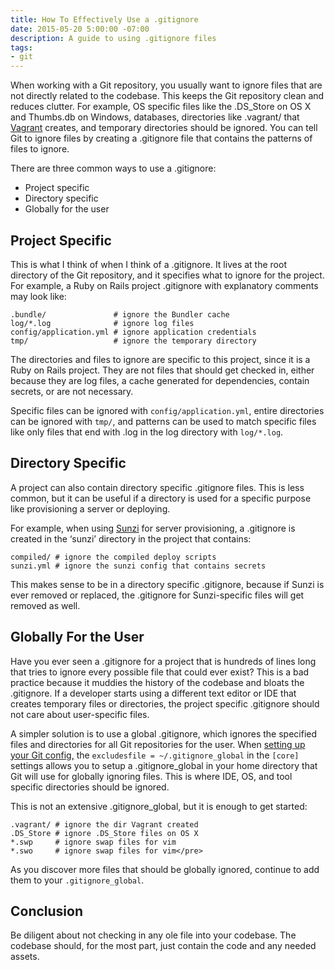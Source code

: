 ```yaml
---
title: How To Effectively Use a .gitignore
date: 2015-05-20 5:00:00 -07:00
description: A guide to using .gitignore files
tags:
- git
---
```


When working with a Git repository, you usually want to ignore files
that are not directly related to the codebase. This keeps the Git
repository clean and reduces clutter. For example, OS specific files
like the .DS_Store on OS X and Thumbs.db on Windows, databases,
directories like .vagrant/ that [Vagrant](https://www.vagrantup.com/)
creates, and temporary directories should be ignored. You can tell Git
to ignore files by creating a .gitignore file that contains the patterns
of files to ignore.

There are three common ways to use a .gitignore:

*   Project specific
* Directory specific
* Globally for the user

## Project Specific

This is what I think of when I think of a .gitignore. It lives at the
root directory of the Git repository, and it specifies what to ignore
for the project. For example, a Ruby on Rails project .gitignore with
explanatory comments may look like:

~~~
.bundle/               # ignore the Bundler cache
log/*.log              # ignore log files
config/application.yml # ignore application credentials
tmp/                   # ignore the temporary directory
~~~

The directories and files to ignore are specific to this project, since
it is a Ruby on Rails project. They are not files that should get
checked in, either because they are log files, a cache generated for
dependencies, contain secrets, or are not necessary.

Specific files can be ignored with `config/application.yml`, entire
directories can be ignored with `tmp/`, and patterns can be used to
match specific files like only files that end with .log in the log
directory with `log/*.log`.

## Directory Specific

A project can also contain directory specific .gitignore files. This is
less common, but it can be useful if a directory is used for a specific
purpose like provisioning a server or deploying.

For example, when using [Sunzi](https://github.com/kenn/sunzi) for
server provisioning, a .gitignore is created in the ‘sunzi’ directory in
the project that contains:

~~~
compiled/ # ignore the compiled deploy scripts
sunzi.yml # ignore the sunzi config that contains secrets
~~~

This makes sense to be in a directory specific .gitignore, because if
Sunzi is ever removed or replaced, the .gitignore for Sunzi-specific
files will get removed as well.

## Globally For the User

Have you ever seen a .gitignore for a project that is hundreds of lines
long that tries to ignore every possible file that could ever exist?
This is a bad practice because it muddies the history of the codebase
and bloats the .gitignore. If a developer starts using a different text
editor or IDE that creates temporary files or directories, the project
specific .gitignore should not care about user-specific files.

A simpler solution is to use a global .gitignore, which ignores the
specified files and directories for all Git repositories for the user.
When [setting up your Git config,](/a-simple-git-config)
the `excludesfile = ~/.gitignore_global` in the `[core]` settings allows
you to setup a .gitignore_global in your home directory that Git will
use for globally ignoring files. This is where IDE, OS, and tool
specific directories should be ignored.

This is not an extensive .gitignore_global, but it is enough to get
started:

~~~
.vagrant/ # ignore the dir Vagrant created
.DS_Store # ignore .DS_Store files on OS X
*.swp     # ignore swap files for vim
*.swo     # ignore swap files for vim</pre>
~~~

As you discover more files that should be globally ignored, continue to
add them to your `.gitignore_global`.

## Conclusion

Be diligent about not checking in any ole file into your codebase. The
codebase should, for the most part, just contain the code and any needed
assets.
